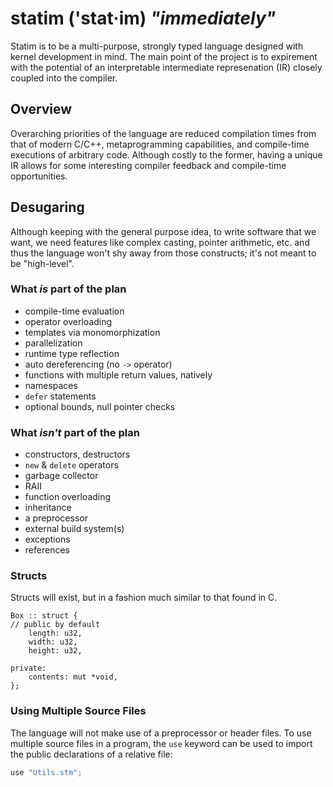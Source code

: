 # statim ('stat·​im) *"immediately"*

Statim is to be a multi-purpose, strongly typed language designed with kernel 
development in mind. The main point of the project is to expirement with the 
potential of an interpretable intermediate represenation (IR) closely coupled 
into the compiler.

## Overview

Overarching priorities of the language are reduced compilation times from that 
of modern C/C++, metaprogramming capabilities, and compile-time executions of 
arbitrary code. Although costly to the former, having a unique IR allows for 
some interesting compiler feedback and compile-time opportunities.

## Desugaring

Although keeping with the general purpose idea, to write software that we want, 
we need features like complex casting, pointer arithmetic, etc. and thus the 
language won't shy away from those constructs; it's not meant to be 
"high-level".

### What *is* part of the plan

* compile-time evaluation
* operator overloading
* templates via monomorphization
* parallelization
* runtime type reflection
* auto dereferencing (no `->` operator)
* functions with multiple return values, natively
* namespaces
* `defer` statements
* optional bounds, null pointer checks

### What *isn't* part of the plan

* constructors, destructors
* `new` & `delete` operators
* garbage collector
* RAII
* function overloading
* inheritance
* a preprocessor 
* external build system(s)
* exceptions
* references

### Structs

Structs will exist, but in a fashion much similar to that found in C.

```
Box :: struct {
// public by default
    length: u32,
    width: u32,
    height: u32,

private:
    contents: mut *void,
};
```

### Using Multiple Source Files

The language will not make use of a preprocessor or header files. To use 
multiple source files in a program, the `use` keyword can be used to import
the public declarations of a relative file:

```c
use "Utils.stm";
```
